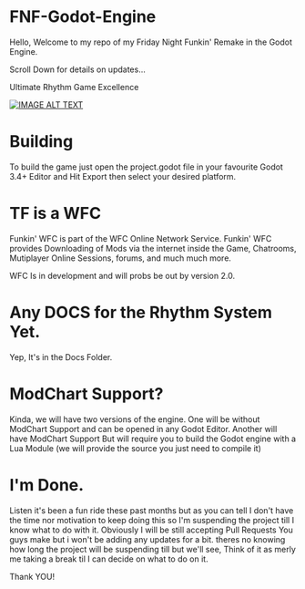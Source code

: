 # FNF-Godot-Engine
Hello, Welcome to my repo of my Friday Night Funkin' Remake in the Godot Engine.

Scroll Down for details on updates...

Ultimate Rhythm Game Excellence

[![IMAGE ALT TEXT](http://img.youtube.com/vi/xDq9DiVd5Rw/0.jpg)](http://www.youtube.com/watch?v=xDq9DiVd5Rw "FNF Godot Edition Release Trailer")


# Building
To build the game just open the project.godot file in your favourite Godot 3.4+ Editor and Hit Export then select your desired platform.
# TF is a WFC
Funkin' WFC is part of the WFC Online Network Service. Funkin' WFC provides Downloading of Mods via the internet inside the Game, Chatrooms, Mutiplayer Online Sessions, forums, and much much more.

WFC Is in development and will probs be out by version 2.0.
# Any DOCS for the Rhythm System Yet.
Yep, It's in the Docs Folder.
# ModChart Support?
Kinda, we will have two versions of the engine.
One will be without ModChart Support and can be opened in any Godot Editor.
Another will have ModChart Support But will require you to build the Godot engine with a Lua
Module (we will provide the source you just need to compile it)
# I'm Done.

Listen it's been a fun ride these past months but as you can tell I don't have the time nor motivation to keep doing this so I'm suspending the project till I know what to do with it. Obviously I will be still accepting Pull Requests You guys make but i won't be adding any updates for a bit. theres no knowing how long the project will be suspending till but we'll see, Think of it as merly me taking a break til I can decide on what to do on it.

Thank YOU!
